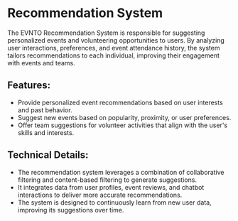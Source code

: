 # Recommendation System
The EVNTO Recommendation System is responsible for suggesting personalized events and volunteering opportunities to users. By analyzing user interactions, preferences, and event attendance history, the system tailors recommendations to each individual, improving their engagement with events and teams.

## Features:
* Provide personalized event recommendations based on user interests and past behavior.
* Suggest new events based on popularity, proximity, or user preferences.
* Offer team suggestions for volunteer activities that align with the user's skills and interests.

## Technical Details:
* The recommendation system leverages a combination of collaborative filtering and content-based filtering to generate suggestions.
* It integrates data from user profiles, event reviews, and chatbot interactions to deliver more accurate recommendations.
* The system is designed to continuously learn from new user data, improving its suggestions over time.
